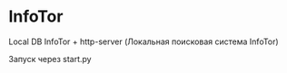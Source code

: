 # InfoTor
Local DB InfoTor + http-server (Локальная поисковая система InfoTor)

Запуск через start.py
